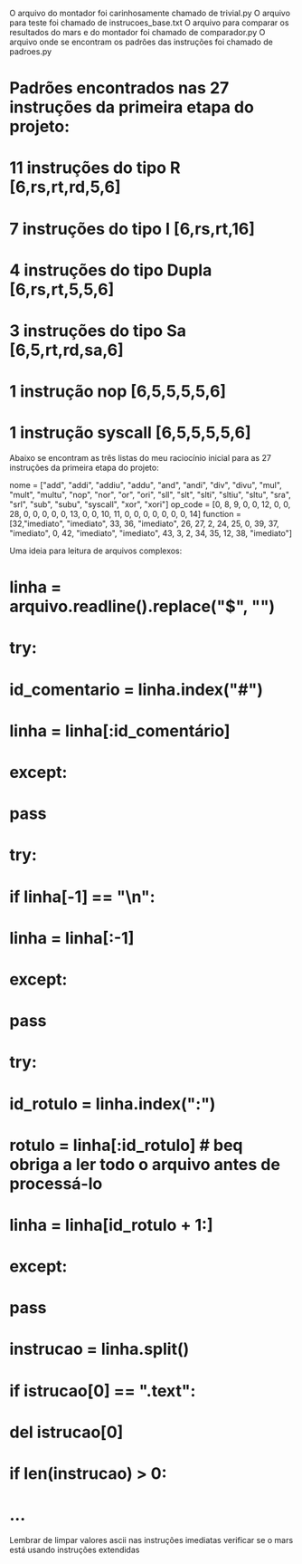 O arquivo do montador foi carinhosamente chamado de trivial.py
O arquivo para teste foi chamado de instrucoes_base.txt
O arquivo para comparar os resultados do mars e do montador foi chamado de comparador.py
O arquivo onde se encontram os padrões das instruções foi chamado de padroes.py

# Padrões encontrados nas 27 instruções da primeira etapa do projeto: 
# 11 instruções do tipo R [6,rs,rt,rd,5,6]
# 7 instruções do tipo I [6,rs,rt,16]
# 4 instruções do tipo Dupla [6,rs,rt,5,5,6]
# 3 instruções do tipo Sa [6,5,rt,rd,sa,6]
# 1 instrução nop [6,5,5,5,5,6]
# 1 instrução syscall [6,5,5,5,5,6]

Abaixo se encontram as três listas do meu raciocínio inicial para as 27 instruções da primeira etapa do projeto:

nome = ["add", "addi", "addiu", "addu", "and", "andi", "div", "divu", "mul", "mult", "multu", "nop", "nor", "or", "ori", "sll", "slt", "slti", "sltiu", "sltu", "sra", "srl", "sub", "subu", "syscall", "xor", "xori"]
op_code = [0, 8, 9, 0, 0, 12, 0, 0, 28, 0, 0, 0, 0, 0, 13, 0, 0, 10, 11, 0, 0, 0, 0, 0, 0, 0, 14]
function = [32,"imediato", "imediato", 33, 36, "imediato", 26, 27, 2, 24, 25, 0, 39, 37, "imediato", 0, 42, "imediato", "imediato", 43, 3, 2, 34, 35, 12, 38, "imediato"]

Uma ideia para leitura de arquivos complexos:
# linha = arquivo.readline().replace("$", "")
# try:
#   id_comentario = linha.index("#")
#   linha = linha[:id_comentário]
# except:
#   pass
# try:
#   if linha[-1] == "\n":
#     linha = linha[:-1]
# except:
#   pass
# try:
#   id_rotulo = linha.index(":")
#   rotulo = linha[:id_rotulo] # beq obriga a ler todo o arquivo antes de processá-lo
#   linha = linha[id_rotulo + 1:]
# except:
#   pass
# instrucao = linha.split()
# if istrucao[0] == ".text":
#   del istrucao[0]
# if len(instrucao) > 0:
# ...

Lembrar de limpar valores ascii nas instruções imediatas
verificar se o mars está usando instruções extendidas